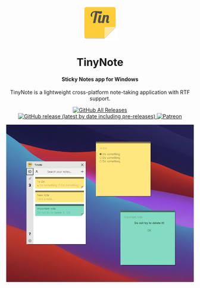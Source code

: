 <p align="center">
  <img src="/WindowsApp/TinyNote/resources/imgs/tinote96.png">
</p>
<h1 align="center">TinyNote</h1>
<h4 align="center">Sticky Notes app for Windows</h4>

<p align="center">
  TinyNote is a lightweight cross-platform note-taking application with RTF support.
</p>

<p align="center">
  <a href="https://github.com/Aida-Enna/TinyNote/releases">
    <img alt="GitHub All Releases" src="https://img.shields.io/github/downloads/aida-enna/TinyNote/total">
    <img alt="GitHub release (latest by date including pre-releases)" src="https://img.shields.io/github/v/release/aida-enna/TinyNote?include_prereleases">
  </a>
  <a alt="Buy me a coffee" href="https://www.patreon.com/PSO2">
    <img alt="Patreon" src="https://img.shields.io/badge/donate-patreon-%23E85B46">
  </a>
</p>

<p align="center">
  <img src="/docs/screenshots/main.png">
</p>
